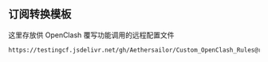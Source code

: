 ## 订阅转换模板  
这里存放供 OpenClash 覆写功能调用的远程配置文件
```
https://testingcf.jsdelivr.net/gh/Aethersailor/Custom_OpenClash_Rules@refs/heads/main/overwrite/Custom_Overwrite.conf
```